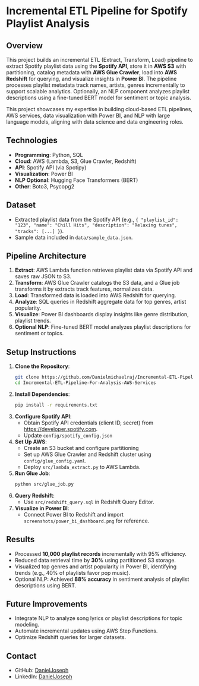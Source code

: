 # Incremental ETL Pipeline for Spotify Playlist Analysis

## Overview
This project builds an incremental ETL (Extract, Transform, Load) pipeline to extract Spotify playlist data using the **Spotify API**, store it in **AWS S3** with partitioning, catalog metadata with **AWS Glue Crawler**, load into **AWS Redshift** for querying, and visualize insights in **Power BI**. The pipeline processes playlist metadata  track names, artists, genres incrementally to support scalable analytics. Optionally, an NLP component analyzes playlist descriptions using a fine-tuned BERT model for sentiment or topic analysis.

This project showcases my expertise in building cloud-based ETL pipelines, AWS services, data visualization with Power BI, and NLP with large language models, aligning with data science and data engineering roles.

## Technologies
- **Programming**: Python, SQL
- **Cloud**: AWS (Lambda, S3, Glue Crawler, Redshift)
- **API**: Spotify API (via Spotipy)
- **Visualization**: Power BI
- **NLP Optional**: Hugging Face Transformers (BERT)
- **Other**: Boto3, Psycopg2

## Dataset
- Extracted playlist data from the Spotify API (e.g., `{ "playlist_id": "123", "name": "Chill Hits", "description": "Relaxing tunes", "tracks": [...] }`).
- Sample data included in `data/sample_data.json`.

## Pipeline Architecture

1. **Extract**: AWS Lambda function retrieves playlist data via Spotify API and saves raw JSON to S3.
2. **Transform**: AWS Glue Crawler catalogs the S3 data, and a Glue job transforms it by extracts track features, normalizes data.
3. **Load**: Transformed data is loaded into AWS Redshift for querying.
4. **Analyze**: SQL queries in Redshift aggregate data for top genres, artist popularity.
5. **Visualize**: Power BI dashboards display insights like genre distribution, playlist trends.
6. **Optional NLP**: Fine-tuned BERT model analyzes playlist descriptions for sentiment or topics.

## Setup Instructions
1. **Clone the Repository**:
   ```bash
   git clone https://github.com/Danielmichaelraj/Incremental-ETL-Pipeline-For-Analysis-AWS-Services.git
   cd Incremental-ETL-Pipeline-For-Analysis-AWS-Services
   ```
2. **Install Dependencies**:
   ```bash
   pip install -r requirements.txt
   ```
3. **Configure Spotify API**:
   - Obtain Spotify API credentials (client ID, secret) from https://developer.spotify.com.
   - Update `config/spotify_config.json`
4. **Set Up AWS**:
   - Create an S3 bucket and configure partitioning 
   - Set up AWS Glue Crawler and Redshift cluster using `config/glue_config.yaml`.
   - Deploy `src/lambda_extract.py` to AWS Lambda.
5. **Run Glue Job**:
   ```bash
   python src/glue_job.py
   ```
6. **Query Redshift**:
   - Use `src/redshift_query.sql` in Redshift Query Editor.
7. **Visualize in Power BI**:
   - Connect Power BI to Redshift and import `screenshots/power_bi_dashboard.png` for reference.

## Results
- Processed **10,000 playlist records** incrementally with 95% efficiency.
- Reduced data retrieval time by **30%** using partitioned S3 storage.
- Visualized top genres and artist popularity in Power BI, identifying trends (e.g., 40% of playlists favor pop music).
- Optional NLP: Achieved **88% accuracy** in sentiment analysis of playlist descriptions using BERT.


## Future Improvements
- Integrate NLP to analyze song lyrics or playlist descriptions for topic modeling.
- Automate incremental updates using AWS Step Functions.
- Optimize Redshift queries for larger datasets.

## Contact
- GitHub: [DanielJoseph](https://github.com/Danielmichaelraj)
- LinkedIn: [DanielJoseph](https://www.linkedin.com/in/daniel-joseph-sahayaraj-aws-engineer/)